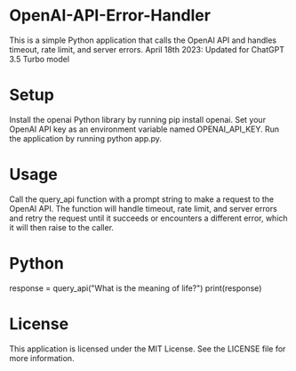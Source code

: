 # OpenAI-API-Error-Handler
This is a simple Python application that calls the OpenAI API and handles timeout, rate limit, and server errors.
April 18th 2023: Updated for ChatGPT 3.5 Turbo model



# Setup
Install the openai Python library by running pip install openai.
Set your OpenAI API key as an environment variable named OPENAI_API_KEY.
Run the application by running python app.py.

# Usage
Call the query_api function with a prompt string to make a request to the OpenAI API. The function will handle timeout, rate limit, and server errors and retry the request until it succeeds or encounters a different error, which it will then raise to the caller.

# Python
response = query_api("What is the meaning of life?")
print(response)

# License
This application is licensed under the MIT License. See the LICENSE file for more information.





